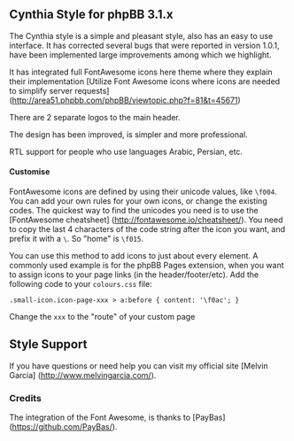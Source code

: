 ## Cynthia Style for phpBB 3.1.x

The Cynthia style is a simple and pleasant style, also has an easy to use interface.
It has corrected several bugs that were reported in version 1.0.1, have been implemented large improvements among which we highlight.

It has integrated full FontAwesome icons here theme where they explain their implementation [Utilize Font Awesome icons where icons are needed to simplify server requests] (http://area51.phpbb.com/phpBB/viewtopic.php?f=81&t=45671)

There are 2 separate logos to the main header.

The design has been improved, is simpler and more professional.

RTL support for people who use languages Arabic, Persian, etc.

#### Customise

FontAwesome icons are defined by using their unicode values, like `\f004`. You can add your own rules for your own icons, or change the existing codes. The quickest way to find the unicodes you need is to use the [FontAwesome cheatsheet] (http://fontawesome.io/cheatsheet/). You need to copy the last 4 characters of the code string after the icon you want, and prefix it with a `\`. So "home" is `\f015`.

You can use this method to add icons to just about every element. A commonly used example is for the phpBB Pages extension, when you want to assign icons to your page links (in the header/footer/etc). Add the following code to your `colours.css` file:
````
.small-icon.icon-page-xxx > a:before { content: '\f0ac'; }
````
Change the `xxx` to the "route" of your custom page

## Style Support

If you have questions or need help you can visit my official site [Melvin Garcia] (http://www.melvingarcia.com/).

### Credits

The integration of the Font Awesome, is thanks to [PayBas] (https://github.com/PayBas/).
